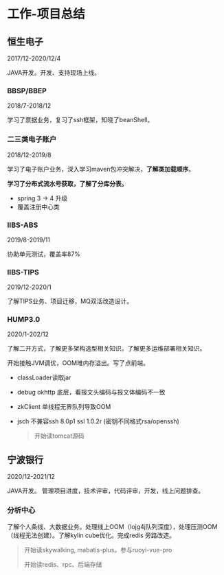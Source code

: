 # 工作-项目总结

## 恒生电子

2017/12-2020/12/4 

JAVA开发。开发、支持现场上线。

### BBSP/BBEP

2018/7-2018/12

学习了票据业务，复习了ssh框架，知晓了beanShell。

### 二三类电子账户

2018/12-2019/8

学习了电子账户业务，深入学习maven包冲突解决，**了解类加载顺序**。

**学习了分布式流水号获取，了解了分库分表。**

- spring 3 -> 4 升级
- 覆盖注册中心类

### IIBS-ABS

2019/8-2019/11

协助单元测试，覆盖率87%

### IIBS-TIPS

2019/12-2020/1

了解TIPS业务、项目迁移，MQ双活改造设计。

### HUMP3.0

2020/1-202/12

了解二开方式，了解更多架构选型相关知识。了解更多运维部署相关知识。

开始接触JVM调优，OOM堆内存溢出。写了点前端。

- classLoader读取jar

- debug okhttp 底层，看报文头编码与报文体编码不一致

- zkClient 单线程无界队列导致OOM

- jsch 不兼容ssh 8.0p1 ssl 1.0.2r (密钥不同格式rsa/openssh)

  > 开始读tomcat源码

## 宁波银行

2020/12-2021/12

JAVA开发。 管理项目进度，技术评审，代码评审，开发，线上问题排查。

### 分析中心

了解个人条线、大数据业务。处理线上OOM（lojg4j队列深度），处理压测OOM（线程无法创建）。了解kylin cube优化。完成redis 旁路改造。

> 开始读skywalking, mabatis-plus，参与ruoyi-vue-pro
>
> 开始读redis、rpc、后端存储

